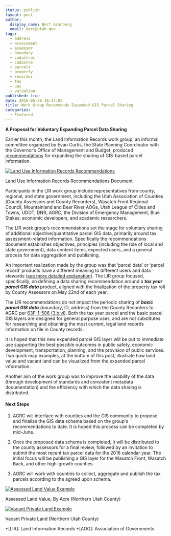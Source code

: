 ```yaml
---
status: publish
layout: post
author:
  display_name: Bert Granberg
  email: agrc@utah.gov
tags:
  - address
  - assessment
  - assessor
  - boundary
  - cadastral
  - cadastre
  - parcels
  - property
  - recorder
  - tax
  - uac
  - valuation
published: true
date: 2016-05-26 16:44:03
title: Work Group Recommends Expanded GIS Parcel Sharing
categories:
  - Featured
---
```


**A Proposal for Voluntary Expanding Parcel Data Sharing**

Earlier this month, the Land Information Records work group, an informal committee organized by Evan Curtis, the State Planning Coordinator with the
Governor’s Office of Management and Budget, produced [recommendations](https://docs.google.com/document/d/19urzWWDE62dX0g2hkcjWid1ctO5n_GR_pNe54o_Y4HY/edit?usp=sharing) for expanding the sharing of GIS-based parcel information.

<div class="caption"><a href="https://docs.google.com/document/d/19urzWWDE62dX0g2hkcjWid1ctO5n_GR_pNe54o_Y4HY/edit?usp=sharing"><img src="{{ "/images/ParcelRecDocScreenshot.jpg" | prepend: site.baseurl }}" alt="Land Use Information Records Recommendations" /></a><p class="caption-text">Land Use Information Records Recommendations Document</p></div>

Participants in the LIR work group include representatives from county, regional, and state government, including the Utah Association of Counties (County Assessors and County Recorders), Wasatch Front Regional Council, Mountainland and Bear River AOGs, Utah League of Cities and Towns, UDOT, DNR, AGRC, the Division of Emergency Management, Blue Stakes, economic developers, and academic researchers.

The LIR work group’s recommendations set the stage for voluntary sharing of additional objective/quantitative parcel GIS data, primarily around tax assessment-related information. Specifically the recommendations document establishes objectives, principles (including the role of local and state government), data content items, expected users, and a general process for data aggregation and publishing.

An important realization made by the group was that ‘parcel data’ or ‘parcel record’ products have a different meaning to different users and data stewards ([see more detailed explanation](https://docs.google.com/presentation/d/1GJP7oKUOzvD-AcpuZokSNc38aBHoIjXCNP5iHgtnXf0/edit?usp=sharing)). The LIR group focused, specifically, on defining a data sharing recommendation around a _**tax year parcel GIS data**_ product, aligned with the finalization of the property tax roll by County Assessors on May 22nd of each year.

The LIR recommendations do not impact the periodic sharing of _**basic parcel GIS data**_ (boundary, ID, address) from the County Recorders to AGRC per [63F-1-506 (3.b.vi)](http://le.utah.gov/xcode/Title63F/Chapter1/63F-1-S506.html). Both the tax year parcel and the basic parcel GIS layers are designed for general purpose uses, and are not substitutes for researching and obtaining the most current, legal land records information on file in County records.

It is hoped that this new expanded parcel GIS layer will be put to immediate use supporting the best possible outcomes in public safety, economic development, transportation, planning, and the provision of public services. Two quick map examples, at the bottom of this post, illustrate how land value and vacant land can be visualized from the expanded parcel information. 

Another aim of the work group was to improve the usability of the data (through development of standards and consistent metadata documentation) and the efficiency with which the data sharing is distributed.

#### Next Steps

1. AGRC will interface with counties and the GIS community to propose and finalize the GIS data schema based on the group's recommendations to date. It is hoped this process can be completed by mid-June.

1. Once the proposed data schema is completed, it will be distributed to the county assessors for a final review, followed by an invitation to submit the most recent tax parcel data for the 2016 calendar year. The initial focus will be publishing a GIS layer for the Wasatch Front, Wasatch Back, and other high-growth counties.

1. AGRC will work with counties to collect, aggregate and publish the tax parcels according to the agreed upon schema.

<div class="grid text-center">
    <div class="grid__col grid__col--1-of-2 text-center">
        <a href ="{{ "/downloads/ParcelAssessedLandValue.pdf" | prepend: site.baseurl }}">
            <img src="{{ "/images/AssessedLandValue.jpg" | prepend: site.baseurl }}" alt="Assessed Land Value Example" />
        </a>
        <p>Assessed Land Value, By Acre (Northern Utah County)</p>
    </div>
    <div class="grid__col grid__col--1-of-2 text-center">
        <a href ="{{ "/downloads/ParcelVacantPrivateLand.pdf" | prepend: site.baseurl }}">
            <img src="{{ "/images/VacantPrivateLand.jpg" | prepend: site.baseurl }}" alt="Vacant Private Land Example" />
        </a>
        <p>Vacant Private Land (Northern Utah County)</p>
    </div>
</div>


*[LIR]: Land Information Records
*[AOG]: Association of Governments
